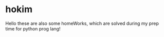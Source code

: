 # hokim
Hello these are also some homeWorks, which are solved during my prep time for python prog lang!
